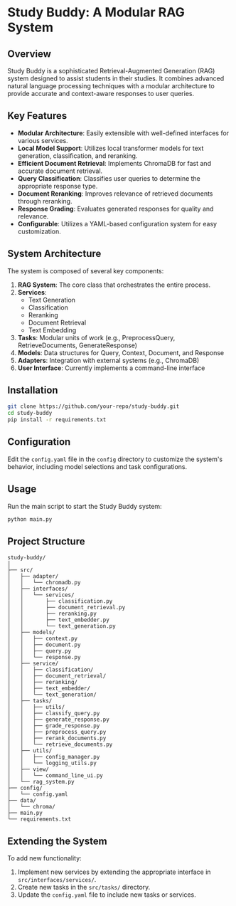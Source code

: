 # Study Buddy: A Modular RAG System

## Overview

Study Buddy is a sophisticated Retrieval-Augmented Generation (RAG) system designed to assist students in their studies. It combines advanced natural language processing techniques with a modular architecture to provide accurate and context-aware responses to user queries.

## Key Features

- **Modular Architecture**: Easily extensible with well-defined interfaces for various services.
- **Local Model Support**: Utilizes local transformer models for text generation, classification, and reranking.
- **Efficient Document Retrieval**: Implements ChromaDB for fast and accurate document retrieval.
- **Query Classification**: Classifies user queries to determine the appropriate response type.
- **Document Reranking**: Improves relevance of retrieved documents through reranking.
- **Response Grading**: Evaluates generated responses for quality and relevance.
- **Configurable**: Utilizes a YAML-based configuration system for easy customization.

## System Architecture

The system is composed of several key components:

1. **RAG System**: The core class that orchestrates the entire process.
2. **Services**: 
   - Text Generation
   - Classification
   - Reranking
   - Document Retrieval
   - Text Embedding
3. **Tasks**: Modular units of work (e.g., PreprocessQuery, RetrieveDocuments, GenerateResponse)
4. **Models**: Data structures for Query, Context, Document, and Response
5. **Adapters**: Integration with external systems (e.g., ChromaDB)
6. **User Interface**: Currently implements a command-line interface

## Installation

```bash
git clone https://github.com/your-repo/study-buddy.git
cd study-buddy
pip install -r requirements.txt
```

## Configuration

Edit the `config.yaml` file in the `config` directory to customize the system's behavior, including model selections and task configurations.

## Usage

Run the main script to start the Study Buddy system:

```bash
python main.py
```

## Project Structure

```
study-buddy/
│
├── src/
│   ├── adapter/
│   │   └── chromadb.py
│   ├── interfaces/
│   │   └── services/
│   │       ├── classification.py
│   │       ├── document_retrieval.py
│   │       ├── reranking.py
│   │       ├── text_embedder.py
│   │       └── text_generation.py
│   ├── models/
│   │   ├── context.py
│   │   ├── document.py
│   │   ├── query.py
│   │   └── response.py
│   ├── service/
│   │   ├── classification/
│   │   ├── document_retrieval/
│   │   ├── reranking/
│   │   ├── text_embedder/
│   │   └── text_generation/
│   ├── tasks/
│   │   ├── utils/
│   │   ├── classify_query.py
│   │   ├── generate_response.py
│   │   ├── grade_response.py
│   │   ├── preprocess_query.py
│   │   ├── rerank_documents.py
│   │   └── retrieve_documents.py
│   ├── utils/
│   │   ├── config_manager.py
│   │   └── logging_utils.py
│   ├── view/
│   │   └── command_line_ui.py
│   └── rag_system.py
├── config/
│   └── config.yaml
├── data/
│   └── chroma/
├── main.py
└── requirements.txt
```

## Extending the System

To add new functionality:

1. Implement new services by extending the appropriate interface in `src/interfaces/services/`.
2. Create new tasks in the `src/tasks/` directory.
3. Update the `config.yaml` file to include new tasks or services.
